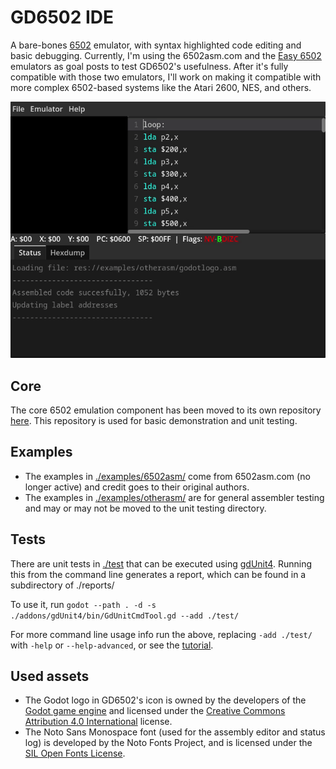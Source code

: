 # GD6502 IDE
A bare-bones [6502](https://en.wikipedia.org/wiki/MOS_Technology_6502) emulator, with syntax highlighted code editing and basic debugging. Currently, I'm using the 6502asm.com and the [Easy 6502](https://skilldrick.github.io/easy6502/) emulators as goal posts to test GD6502's usefulness. After it's fully compatible with those two emulators, I'll work on making it compatible with more complex 6502-based systems like the Atari 2600, NES, and others.

![Simple demonstration of GD6502 IDE running godotlogo.asm in the examples/othertests/ directory](./assets/gd6502.gif)

## Core
The core 6502 emulation component has been moved to its own repository [here](https://github.com/eggbertx/GD6502). This repository is used for basic demonstration and unit testing.


## Examples
- The examples in [./examples/6502asm/](./examples/6502asm/) come from 6502asm.com (no longer active) and credit goes to their original authors.
- The examples in [./examples/otherasm/](./examples/otherasm/) are for general assembler testing and may or may not be moved to the unit testing directory.


## Tests
There are unit tests in [./test](./test/) that can be executed using [gdUnit4](https://mikeschulze.github.io/gdUnit4/). Running this from the command line generates a report, which can be found in a subdirectory of ./reports/

To use it, run `godot --path . -d -s ./addons/gdUnit4/bin/GdUnitCmdTool.gd --add ./test/`

For more command line usage info run the above, replacing `-add ./test/` with `-help` or `--help-advanced`, or see the [tutorial](https://mikeschulze.github.io/gdUnit4/advanced_testing/cmd/).


## Used assets
* The Godot logo in GD6502's icon is owned by the developers of the [Godot game engine](https://godotengine.org/) and licensed under the [Creative Commons Attribution 4.0 International](https://github.com/godotengine/godot/blob/master/LOGO_LICENSE.txt) license.
* The Noto Sans Monospace font (used for the assembly editor and status log) is developed by the Noto Fonts Project, and is licensed under the [SIL Open Fonts License](https://github.com/notofonts/noto-fonts/blob/main/LICENSE).
